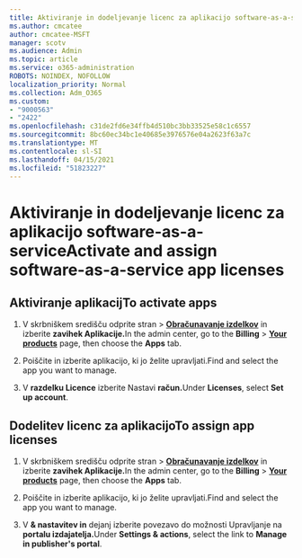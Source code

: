 ```yaml
---
title: Aktiviranje in dodeljevanje licenc za aplikacijo software-as-a-service
ms.author: cmcatee
author: cmcatee-MSFT
manager: scotv
ms.audience: Admin
ms.topic: article
ms.service: o365-administration
ROBOTS: NOINDEX, NOFOLLOW
localization_priority: Normal
ms.collection: Adm_O365
ms.custom:
- "9000563"
- "2422"
ms.openlocfilehash: c31de2fd6e34ffb4d510bc3bb33525e58c1c6557
ms.sourcegitcommit: 8bc60ec34bc1e40685e3976576e04a2623f63a7c
ms.translationtype: MT
ms.contentlocale: sl-SI
ms.lasthandoff: 04/15/2021
ms.locfileid: "51823227"
---
```

# <a name="activate-and-assign-software-as-a-service-app-licenses"></a><span data-ttu-id="4469d-102">Aktiviranje in dodeljevanje licenc za aplikacijo software-as-a-service</span><span class="sxs-lookup"><span data-stu-id="4469d-102">Activate and assign software-as-a-service app licenses</span></span> 

## <a name="to-activate-apps"></a><span data-ttu-id="4469d-103">Aktiviranje aplikacij</span><span class="sxs-lookup"><span data-stu-id="4469d-103">To activate apps</span></span>

1. <span data-ttu-id="4469d-104">V skrbniškem središču odprite stran  >  **[Obračunavanje izdelkov](https://go.microsoft.com/fwlink/p/?linkid=842054)** in izberite **zavihek Aplikacije.**</span><span class="sxs-lookup"><span data-stu-id="4469d-104">In the admin center, go to the **Billing** > **[Your products](https://go.microsoft.com/fwlink/p/?linkid=842054)** page, then choose the **Apps** tab.</span></span>

2. <span data-ttu-id="4469d-105">Poiščite in izberite aplikacijo, ki jo želite upravljati.</span><span class="sxs-lookup"><span data-stu-id="4469d-105">Find and select the app you want to manage.</span></span>

3. <span data-ttu-id="4469d-106">V **razdelku Licence** izberite Nastavi **račun.**</span><span class="sxs-lookup"><span data-stu-id="4469d-106">Under **Licenses**, select **Set up account**.</span></span>  

## <a name="to-assign-app-licenses"></a><span data-ttu-id="4469d-107">Dodelitev licenc za aplikacijo</span><span class="sxs-lookup"><span data-stu-id="4469d-107">To assign app licenses</span></span>

1. <span data-ttu-id="4469d-108">V skrbniškem središču odprite stran  >  **[Obračunavanje izdelkov](https://go.microsoft.com/fwlink/p/?linkid=842054)** in izberite **zavihek Aplikacije.**</span><span class="sxs-lookup"><span data-stu-id="4469d-108">In the admin center, go to the **Billing** > **[Your products](https://go.microsoft.com/fwlink/p/?linkid=842054)** page, then choose the **Apps** tab.</span></span>

2. <span data-ttu-id="4469d-109">Poiščite in izberite aplikacijo, ki jo želite upravljati.</span><span class="sxs-lookup"><span data-stu-id="4469d-109">Find and select the app you want to manage.</span></span>  

3. <span data-ttu-id="4469d-110">V **& nastavitev in** dejanj izberite povezavo do možnosti Upravljanje na **portalu izdajatelja.**</span><span class="sxs-lookup"><span data-stu-id="4469d-110">Under **Settings & actions**, select the link to **Manage in publisher's portal**.</span></span>